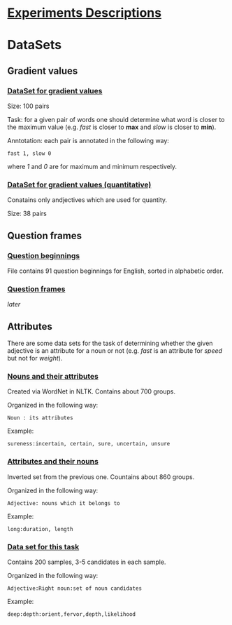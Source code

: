 # [Experiments Descriptions](https://github.com/BruchesLena/DataSets/wiki/)

# DataSets

## Gradient values
### [DataSet for gradient values](https://raw.githubusercontent.com/BruchesLena/DataSets/master/gradientValues.txt)
Size: 100 pairs

Task: for a given pair of words one should determine what word is closer to the maximum value (e.g. *fast* is closer to **max** and *slow* is closer to **min**).

Anntotation: each pair is annotated in the following way:

  `fast 1, slow 0`
  
 where *1* and *0* are for maximum and minimum respectively.
 
 ### [DataSet for gradient values (quantitative)](https://raw.githubusercontent.com/BruchesLena/DataSets/master/gradientValuesQuantity.txt)
 Conatains only andjectives which are used for quantity.
 
 Size: 38 pairs
 
 
 ## Question frames
 ### [Question beginnings](https://raw.githubusercontent.com/BruchesLena/DataSets/master/questBeginnings.txt)
 File contains 91 question beginnings for English, sorted in alphabetic order.
 ### [Question frames]()
 *later*
 
 ## Attributes
 There are some data sets for the task of determining whether the given adjective is an attribute for a noun or not (e.g. *fast* is an attribute for *speed* but not for *weight*).
 ### [Nouns and their attributes](https://raw.githubusercontent.com/BruchesLena/DataSets/master/nounToAdjAntonyms.txt)
Created via WordNet in NLTK. Contains about 700 groups.

Organized in the following way:

`Noun : its attributes`

Example:

`sureness:incertain, certain, sure, uncertain, unsure`

### [Attributes and their nouns](https://raw.githubusercontent.com/BruchesLena/DataSets/master/AdjToNouns.txt)
Inverted set from the previous one. Countains about 860 groups.

Organized in the following way:

`Adjective: nouns which it belongs to`

Example:

`long:duration, length`

### [Data set for this task](https://raw.githubusercontent.com/BruchesLena/DataSets/master/testSet.txt)

Contains 200 samples, 3-5 candidates in each sample.

Organized in the following way:

`Adjective:Right noun:set of noun candidates`

Example:

`deep:depth:orient,fervor,depth,likelihood`
